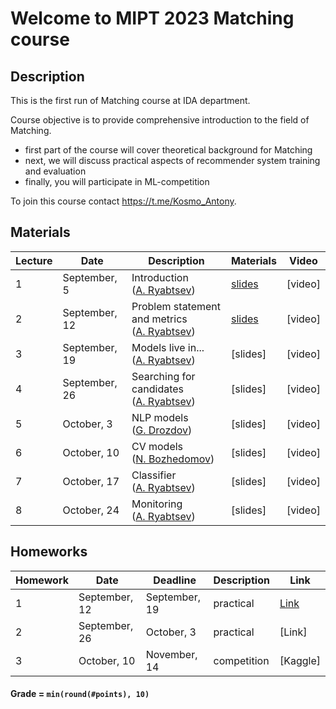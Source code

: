 # Welcome to MIPT 2023 Matching course

## Description
This is the first run of Matching course at IDA department.

Course objective is to provide comprehensive introduction to the field of Matching.

- first part of the course will cover theoretical background for Matching
- next, we will discuss practical aspects of recommender system training and evaluation
- finally, you will participate in ML-competition

To join this course contact https://t.me/Kosmo_Antony.

## Materials

| Lecture | Date | Description | Materials                                                              | Video                                                 |
|---------|------|-------------|---------------------------------------------------------------------|-------------------------------------------------------|
| 1 | September, 5 | Introduction <br /> ([A. Ryabtsev](https://github.com/anryabtsev)) | [slides](lectures/matching_lecture_01.pdf)                     | [video]  |
| 2 | September, 12 | Problem statement and metrics <br /> ([A. Ryabtsev](https://github.com/anryabtsev)) | [slides](lectures/matching_lecture_02.pdf)              | [video]  |
| 3 | September, 19 | Models live in... <br /> ([A. Ryabtsev](https://github.com/anryabtsev)) | [slides]             | [video]  |
| 4 | September, 26 | Searching for candidates <br /> ([A. Ryabtsev](https://github.com/anryabtsev)) | [slides]                           | [video] |
| 5 | October, 3 | NLP models <br /> ([G. Drozdov](https://drozdikgleb.github.io/)) | [slides] |  [video] |
| 6 | October, 10 | CV models <br /> ([N. Bozhedomov]()) |[slides] | [video] |
| 7 | October, 17 | Classifier <br /> ([A. Ryabtsev](https://github.com/anryabtsev)) | [slides] | [video] |
| 8 | October, 24 | Monitoring <br /> ([A. Ryabtsev](https://github.com/anryabtsev)) | [slides] | [video] |



## Homeworks

| Homework | Date       | Deadline          | Description | Link                                  |
|---------|------------|-------------------|--------|---------------------------------------|
| 1 | September, 12 | September, 19 | practical | [Link](homeworks/hw1/matching_mipt_HW_1.ipynb) |
| 2 | September, 26  | October, 3 | practical | [Link] |
| 3 | October, 10 | November, 14 | competition | [Kaggle] |

#### Grade = `min(round(#points), 10)`
